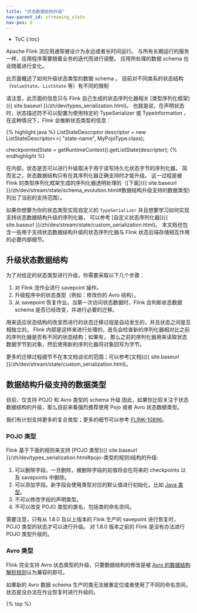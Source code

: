 ```yaml
---
title: "状态数据结构升级"
nav-parent_id: streaming_state
nav-pos: 6
---
```

<!--
Licensed to the Apache Software Foundation (ASF) under one
or more contributor license agreements.  See the NOTICE file
distributed with this work for additional information
regarding copyright ownership.  The ASF licenses this file
to you under the Apache License, Version 2.0 (the
"License"); you may not use this file except in compliance
with the License.  You may obtain a copy of the License at

  http://www.apache.org/licenses/LICENSE-2.0

Unless required by applicable law or agreed to in writing,
software distributed under the License is distributed on an
"AS IS" BASIS, WITHOUT WARRANTIES OR CONDITIONS OF ANY
KIND, either express or implied.  See the License for the
specific language governing permissions and limitations
under the License.
-->

* ToC
{:toc}

Apache Flink 流应用通常被设计为永远或者长时间运行。
与所有长期运行的服务一样，应用程序需要随着业务的迭代而进行调整。
应用所处理的数据 schema 也会随着进行变化。

此页面概述了如何升级状态类型的数据 schema 。
目前对不同类系的状态结构（`ValueState`、`ListState` 等）有不同的限制

请注意，此页面的信息只与 Flink 自己生成的状态序列化器相关 [类型序列化框架]({{ site.baseurl }}/zh/dev/types_serialization.html)。
也就是说，在声明状态时，状态描述符不可以配置为使用特定的 TypeSerializer 或 TypeInformation ，
在这种情况下，Flink 会推断状态类型的信息：

<div data-lang="java" markdown="1">
{% highlight java %}
ListStateDescriptor<MyPojoType> descriptor =
    new ListStateDescriptor<>(
        "state-name",
        MyPojoType.class);

checkpointedState = getRuntimeContext().getListState(descriptor);
{% endhighlight %}
</div>

在内部，状态是否可以进行升级取决于用于读写持久化状态字节的序列化器。
简而言之，状态数据结构只有在其序列化器正确支持时才能升级。
这一过程是被 Flink 的类型序列化框架生成的序列化器透明处理的（[下面]({{ site.baseurl }}/zh/dev/stream/state/schema_evolution.html#数据结构升级支持的数据类型) 列出了当前的支持范围）。

如果你想要为你的状态类型实现自定义的 `TypeSerializer` 并且想要学习如何实现支持状态数据结构升级的序列化器，
可以参考 [自定义状态序列化器]({{ site.baseurl }}/zh/dev/stream/state/custom_serialization.html)。
本文档也包含一些用于支持状态数据结构升级的状态序列化器与 Flink 状态后端存储相互作用的必要内部细节。

## 升级状态数据结构

为了对给定的状态类型进行升级，你需要采取以下几个步骤：

 1. 对 Flink 流作业进行 savepoint 操作。
 2. 升级程序中的状态类型（例如：修改你的 Avro 结构）。
 3. 从 savepoint 恢复作业。当第一次访问状态数据时，Flink 会判断状态数据 schema 是否已经改变，并进行必要的迁移。

用来适应状态结构的改变而进行的状态迁移过程是自动发生的，并且状态之间是互相独立的。
Flink 内部是这样来进行处理的，首先会检查新的序列化器相对比之前的序列化器是否有不同的状态结构；如果有，
那么之前的序列化器用来读取状态数据字节到对象，然后使用新的序列化器将对象回写为字节。

更多的迁移过程细节不在本文档谈论的范围；可以参考[文档]({{ site.baseurl }}/zh/dev/stream/state/custom_serialization.html)。

## 数据结构升级支持的数据类型

目前，仅支持 POJO 和 Avro 类型的 schema 升级
因此，如果你比较关注于状态数据结构的升级，那么目前来看强烈推荐使用 Pojo 或者 Avro 状态数据类型。

我们有计划支持更多的复合类型；更多的细节可以参考 [FLINK-10896](https://issues.apache.org/jira/browse/FLINK-10896)。

### POJO 类型

Flink 基于下面的规则来支持 [POJO 类型]({{ site.baseurl }}/zh/dev/types_serialization.html#pojo-类型的规则)结构的升级:

 1. 可以删除字段。一旦删除，被删除字段的前值将会在将来的 checkpoints 以及 savepoints 中删除。
 2. 可以添加字段。新字段会使用类型对应的默认值进行初始化，比如 [Java 类型](https://docs.oracle.com/javase/tutorial/java/nutsandbolts/datatypes.html)。   
 3. 不可以修改字段的声明类型。
 4. 不可以改变 POJO 类型的类名，包括类的命名空间。

需要注意，只有从 1.8.0 及以上版本的 Flink 生产的 savepoint 进行恢复时，POJO 类型的状态才可以进行升级。
对 1.8.0 版本之前的 Flink 是没有办法进行 POJO 类型升级的。

### Avro 类型

Flink 完全支持 Avro 状态类型的升级，只要数据结构的修改是被
[Avro 的数据结构解析规则](http://avro.apache.org/docs/current/spec.html#Schema+Resolution)认为兼容的即可。

如果新的 Avro 数据 schema 生产的类无法被重定位或者使用了不同的命名空间，状态是没办法在作业恢复时进行升级的。

{% top %}
